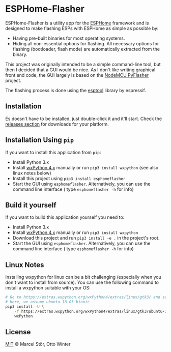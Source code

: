 # ESPHome-Flasher

ESPHome-Flasher is a utility app for the [ESPHome](https://esphome.io/)
framework and is designed to make flashing ESPs with ESPHome as simple as possible by:

 * Having pre-built binaries for most operating systems.
 * Hiding all non-essential options for flashing. All necessary options for flashing
   (bootloader, flash mode) are automatically extracted from the binary.

This project was originally intended to be a simple command-line tool,
but then I decided that a GUI would be nice. As I don't like writing graphical
front end code, the GUI largely is based on the
[NodeMCU PyFlasher](https://github.com/marcelstoer/nodemcu-pyflasher)
project.

The flashing process is done using the [esptool](https://github.com/espressif/esptool)
library by espressif.

## Installation

Es doesn't have to be installed, just double-click it and it'll start.
Check the [releases section](https://github.com/esphome/esphome-flasher/releases)
for downloads for your platform.

## Installation Using `pip`

If you want to install this application from `pip`:

- Install Python 3.x
- Install [wxPython 4.x](https://wxpython.org/) manually or run `pip3 install wxpython` (see also linux notes below)
- Install this project using `pip3 install esphomeflasher`
- Start the GUI using `esphomeflasher`. Alternatively, you can use the command line interface (
  type `esphomeflasher -h` for info)

## Build it yourself

If you want to build this application yourself you need to:

- Install Python 3.x
- Install [wxPython 4.x](https://wxpython.org/) manually or run `pip3 install wxpython`
- Download this project and run `pip3 install -e .` in the project's root.
- Start the GUI using `esphomeflasher`. Alternatively, you can use the command line interface (
  type `esphomeflasher -h` for info)


## Linux Notes

Installing wxpython for linux can be a bit challenging (especially when you don't want to install from source).
You can use the following command to install a wxpython suitable with your OS:

```bash
# Go to https://extras.wxpython.org/wxPython4/extras/linux/gtk3/ and select the correct OS type
# here, we assume ubuntu 18.03 bionic
pip3 install -U \
    -f https://extras.wxpython.org/wxPython4/extras/linux/gtk3/ubuntu-18.04 \
    wxPython
```

## License

[MIT](http://opensource.org/licenses/MIT) © Marcel Stör, Otto Winter
